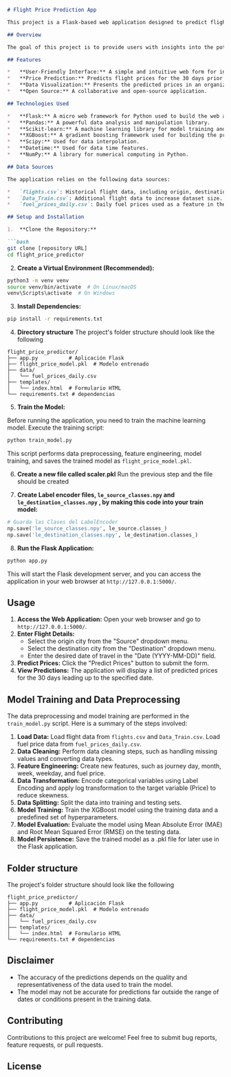 ```markdown
# Flight Price Prediction App

This project is a Flask-based web application designed to predict flight prices. It takes a flight origin, destination, and date as input and provides price predictions for the 30 days leading up to the specified date.

## Overview

The goal of this project is to provide users with insights into the potential fluctuations in flight prices, helping them to identify the most economical time to purchase their tickets. The application uses a machine learning model trained on historical flight data, fuel prices, and other relevant variables to make these predictions.

## Features

*   **User-Friendly Interface:** A simple and intuitive web form for inputting flight details (origin, destination, and date).
*   **Price Prediction:** Predicts flight prices for the 30 days prior to the specified date.
*   **Data Visualization:** Presents the predicted prices in an organized list, making it easy to identify the lowest prices.
*   **Open Source:** A collaborative and open-source application.

## Technologies Used

*   **Flask:** A micro web framework for Python used to build the web application.
*   **Pandas:** A powerful data analysis and manipulation library.
*   **Scikit-learn:** A machine learning library for model training and evaluation.
*   **XGBoost:** A gradient boosting framework used for building the prediction model.
*   **Scipy:** Used for data interpolation.
*   **Datetime:** Used for data time features.
*   **NumPy:** A library for numerical computing in Python.

## Data Sources

The application relies on the following data sources:

*   `flights.csv`: Historical flight data, including origin, destination, date, and price.
*   `Data_Train.csv`: Additional flight data to increase dataset size.
*   `fuel_prices_daily.csv`: Daily fuel prices used as a feature in the prediction model.

## Setup and Installation

1.  **Clone the Repository:**

```bash
git clone [repository URL]
cd flight_price_predictor
```

2.  **Create a Virtual Environment (Recommended):**

```bash
python3 -m venv venv
source venv/bin/activate  # On Linux/macOS
venv\Scripts\activate  # On Windows
```

3.  **Install Dependencies:**

```bash
pip install -r requirements.txt
```

4.  **Directory structure**
The project's folder structure should look like the following

```
flight_price_predictor/
├── app.py          # Aplicación Flask
├── flight_price_model.pkl  # Modelo entrenado
├── data/
│   └── fuel_prices_daily.csv
├── templates/
│   └── index.html  # Formulario HTML
└── requirements.txt # dependencias
```

5.  **Train the Model:**

Before running the application, you need to train the machine learning model. Execute the training script:

```bash
python train_model.py
```

This script performs data preprocessing, feature engineering, model training, and saves the trained model as `flight_price_model.pkl`.

6. **Create a new file called scaler.pkl** Run the previous step and the file should be created

7. **Create Label encoder files, `le_source_classes.npy` and `le_destination_classes.npy` , by making this code into your train model:**

```python
# Guarda las Clases del LabelEncoder
np.save('le_source_classes.npy', le_source.classes_)
np.save('le_destination_classes.npy', le_destination.classes_)
```

8.  **Run the Flask Application:**
   ```bash
   python app.py
   ```

This will start the Flask development server, and you can access the application in your web browser at `http://127.0.0.1:5000/`.

## Usage

1.  **Access the Web Application:** Open your web browser and go to `http://127.0.0.1:5000/`.
2.  **Enter Flight Details:**
    *   Select the origin city from the "Source" dropdown menu.
    *   Select the destination city from the "Destination" dropdown menu.
    *   Enter the desired date of travel in the "Date (YYYY-MM-DD)" field.
3.  **Predict Prices:** Click the "Predict Prices" button to submit the form.
4.  **View Predictions:** The application will display a list of predicted prices for the 30 days leading up to the specified date.

## Model Training and Data Preprocessing

The data preprocessing and model training are performed in the `train_model.py` script. Here is a summary of the steps involved:

1.  **Load Data:** Load flight data from `flights.csv` and `Data_Train.csv`. Load fuel price data from `fuel_prices_daily.csv`.
2.  **Data Cleaning:** Perform data cleaning steps, such as handling missing values and converting data types.
3.  **Feature Engineering:** Create new features, such as journey day, month, week, weekday, and fuel price.
4.  **Data Transformation:** Encode categorical variables using Label Encoding and apply log transformation to the target variable (Price) to reduce skewness.
5.  **Data Splitting:** Split the data into training and testing sets.
6.  **Model Training:** Train the XGBoost model using the training data and a predefined set of hyperparameters.
7.  **Model Evaluation:** Evaluate the model using Mean Absolute Error (MAE) and Root Mean Squared Error (RMSE) on the testing data.
8.  **Model Persistence:** Save the trained model as a .pkl file for later use in the Flask application.

## Folder structure

The project's folder structure should look like the following

```
flight_price_predictor/
├── app.py          # Aplicación Flask
├── flight_price_model.pkl  # Modelo entrenado
├── data/
│   └── fuel_prices_daily.csv
├── templates/
│   └── index.html  # Formulario HTML
└── requirements.txt # dependencias
```

## Disclaimer

*   The accuracy of the predictions depends on the quality and representativeness of the data used to train the model.
*   The model may not be accurate for predictions far outside the range of dates or conditions present in the training data.

## Contributing

Contributions to this project are welcome! Feel free to submit bug reports, feature requests, or pull requests.

## License


